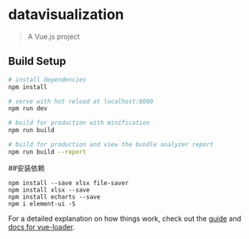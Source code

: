# datavisualization

> A Vue.js project

## Build Setup
``` bash
# install dependencies
npm install

# serve with hot reload at localhost:8080
npm run dev

# build for production with minification
npm run build

# build for production and view the bundle analyzer report
npm run build --report
```
##安装依赖
```
npm install --save xlsx file-saver
npm install xlsx --save
npm install echarts --save
npm i element-ui -S
```
For a detailed explanation on how things work, check out the [guide](http://vuejs-templates.github.io/webpack/) and [docs for vue-loader](http://vuejs.github.io/vue-loader).
